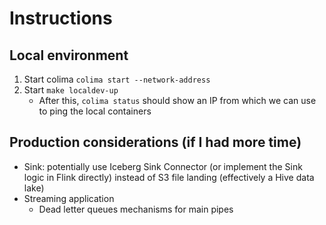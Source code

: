 # Instructions

## Local environment

1. Start colima `colima start --network-address`
2. Start `make localdev-up`
   - After this, `colima status` should show an IP from which we can use to ping the local containers 

## Production considerations (if I had more time)
- Sink: potentially use Iceberg Sink Connector (or implement the Sink logic in Flink directly) instead of S3 file landing (effectively a Hive data lake)
- Streaming application
  - Dead letter queues mechanisms for main pipes
